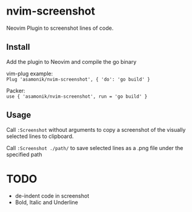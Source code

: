 # nvim-screenshot

Neovim Plugin to screenshot lines of code.

## Install

Add the plugin to Neovim and compile the go binary

vim-plug example:<br> 
`Plug 'asamonik/nvim-screenshot', { 'do': 'go build' }`

Packer:<br>
`use { 'asamonik/nvim-screenshot', run = 'go build' }`

## Usage

Call `:Screenshot` without arguments to copy a screenshot of the visually selected 
lines to clipboard.

Call `:Screenshot ./path/` to save selected lines as a .png file under the specified path

# TODO
* de-indent code in screenshot
* Bold, Italic and Underline 
